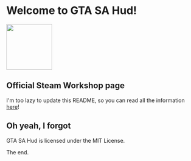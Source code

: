 Welcome to GTA SA Hud!
========
<img src="http://i.imgur.com/Ubh6gbz.png" width="120">

## Official Steam Workshop page
I'm too lazy to update this README, so you can read all the information [here](http://steamcommunity.com/sharedfiles/filedetails/?id=482610546)!

## Oh yeah, I forgot
GTA SA Hud is licensed under the MIT License.

The end.
